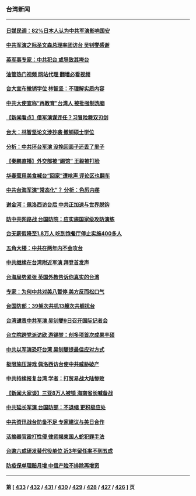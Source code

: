 ### 台湾新闻
---
#### [日媒民调：82%日本人认为中共军演影响国安](../../pages/ncid1349361/n13798629.md?08091645) 
#### [中共军演之际圣文森总理率团访台 吴钊燮感谢](../../pages/ncid1349361/n13798559.md?08091645) 
#### [英军事专家：中共犯台 或导致其垮台](../../pages/ncid1349361/n13798430.md?08091645) 
#### [油管热门视频 网站代理 翻墙必看视频](http://209.222.30.114:81/youtube.html?08091645)
#### [台大宣布撤销学位 林智坚：不理解实质内容](../../pages/ncid1349361/n13798587.md?08091645) 
#### [中共大使宣称“再教育”台湾人 被批强制洗脑](../../pages/ncid1349361/n13798497.md?08091645) 
#### [【新闻看点】借军演谋连任？习冒险舞双刃剑](../../pages/ncid1349361/n13798415.md?08091645) 
#### [台大：林智坚论文涉抄袭 撤销硕士学位](../../pages/ncid1349361/n13798534.md?08091645) 
#### [分析：中共环台军演 没挽回面子还丢了里子](../../pages/ncid1349361/n13798433.md?08091645) 
#### [【秦鹏直播】外交部被“踢馆” 王毅被打脸](../../pages/ncid1349361/n13798303.md?08091645) 
#### [华春莹用美食喊台“回家”遭呛声 评论区也翻车](../../pages/ncid1349361/n13798179.md?08091645) 
#### [中共台海军演“常态化”？ 分析：色厉内荏](../../pages/ncid1349361/n13798313.md?08091645) 
#### [谢金河：佩洛西访台后 中共正加速与世界脱钩](../../pages/ncid1349361/n13798195.md?08091645) 
#### [防中共网路战 台国防院：应实施国家级攻防演练](../../pages/ncid1349361/n13798118.md?08091645) 
#### [台无薪假降至1.8万人 吃到饱餐厅停止实施400多人](../../pages/ncid1349361/n13798356.md?08091645) 
#### [五角大楼：中共在两年内不会攻台](../../pages/ncid1349361/n13798354.md?08091645) 
#### [中共继续在台湾附近军演 拜登首发声](../../pages/ncid1349361/n13798310.md?08091645) 
#### [台海局势紧张 英国外教告诉你真实的台湾](../../pages/ncid1349361/n13798341.md?08091645) 
#### [专家：为何中共对美八暂停 美方反而松口气](../../pages/ncid1349361/n13798323.md?08091645) 
#### [台国防部：39架次共机13艘次共舰扰台](../../pages/ncid1349361/n13798328.md?08091645) 
#### [台湾谴责中共军演 吴钊燮9日召开国际记者会](../../pages/ncid1349361/n13798300.md?08091645) 
#### [台立院跨党派访欧 游锡堃：创多项首次成果丰硕](../../pages/ncid1349361/n13798139.md?08091645) 
#### [中共以军演恐吓台湾 吴钊燮提最佳应对方式](../../pages/ncid1349361/n13798312.md?08091645) 
#### [极限施压游戏 佩洛西访台使中共威胁破产](../../pages/ncid1349361/n13798285.md?08091645) 
#### [中共持续报复台湾 学者：打贸易战大陆惨败](../../pages/ncid1349361/n13798316.md?08091645) 
#### [【新闻大家谈】三亚8万人被锁 海南省长喊备战](../../pages/ncid1349361/n13798237.md?08091645) 
#### [中共延长军演 台国防部：不退缩 更积极应处](../../pages/ncid1349361/n13798275.md?08091645) 
#### [中共资讯战台防备不足 专家建议与美日合作](../../pages/ncid1349361/n13798290.md?08091645) 
#### [活摘器官殴打性侵 律师揭柬国人蛇犯罪手法](../../pages/ncid1349361/n13798291.md?08091645) 
#### [台逾六成研发替代役单位 近3年留任率不到五成](../../pages/ncid1349361/n13798293.md?08091645) 
#### [防疫保单理赔月增 中信产险不排除再增资](../../pages/ncid1349361/n13798169.md?08091645) 

---
#### 第 [ [433](./433.md?08091645) / [432](./432.md?08091645) / [431](./431.md?08091645) / [430](./430.md?08091645) / [429](./429.md?08091645) / [428](./428.md?08091645) / [427](./427.md?08091645) / [426](./426.md?08091645) ] 页

